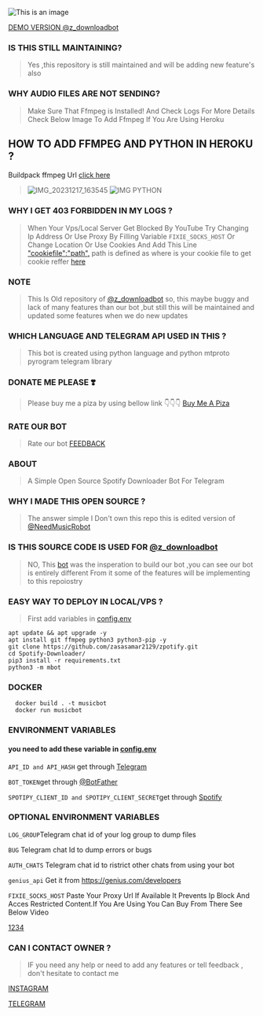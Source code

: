 ![This is an image](https://myoctocat.com/assets/images/base-octocat.svg)

[DEMO VERSION  @z_downloadbot ](https://t.me/Zpotify1_bot)
### IS THIS STILL MAINTAINING?
> Yes ,this repository is still maintained and will be adding new feature's also
### WHY AUDIO FILES ARE NOT SENDING?
> Make Sure That Ffmpeg is Installed! And Check Logs For More Details Check Below Image To Add Ffmpeg If You Are Using Heroku
## HOW TO ADD FFMPEG AND PYTHON IN HEROKU ?
Buildpack ffmpeg Url [click here](https://elements.heroku.com/buildpacks/jonathanong/heroku-buildpack-ffmpeg-latest)
> ![IMG_20231217_163545](https://github.com/zasasamar2129/zpotifySpotify-Downloader/assets/93469093/0fbe0591-771a-460b-be69-3fb60536d44d)
> ![IMG PYTHON](https://github.com/zasasamar2129/zpotifySpotify-Downloader/assets/93469093/6a0c1c9c-4c91-4bac-b6fb-0a40d5516e3c)
### WHY I GET 403 FORBIDDEN IN MY LOGS ? 
> When Your Vps/Local Server Get Blocked By YouTube Try  Changing Ip Address Or Use Proxy By Filling Variable ```FIXIE_SOCKS_HOST``` Or Change Location Or Use Cookies And Add This Line ["cookiefile":"path",](https://github.com/zasasamar2129/zpotifySpotify-Downloader/blob/fe859965e62a5ca8f29fc69185cd132d456e4bfd/mbot/utils/mainhelper.py#L144)
> path is defined as where is your cookie file to get cookie reffer [here](https://www.reddit.com/r/youtubedl/wiki/cookies/)

### NOTE
> This  Is  Old  repository of [@z_downloadbot](https://t.me/Zpotify1_bot) so, this maybe buggy and lack of many features than our bot ,but still this will be maintained and updated some features when we do new updates
### WHICH  LANGUAGE AND TELEGRAM API  USED IN THIS ?
> This bot is  created using python language and python  mtproto pyrogram telegram library 

### DONATE ME PLEASE ❣️
> Please buy me a piza by using bellow link 👇👇👇
[Buy Me A Piza](https://www.buymeacoffee.com/Masterolic)

### RATE OUR BOT 
> Rate our  bot [FEEDBACK](https://t.me/dailychannelsbot?start=spotify_downloa_bot)

### ABOUT
> A Simple Open Source  Spotify Downloader Bot For Telegram 

### WHY I MADE THIS OPEN SOURCE  ?
> The answer simple I Don't own this repo this is edited version of [@NeedMusicRobot](https://t.me/NeedMusicRobot)

### IS THIS SOURCE CODE IS USED FOR [@z_downloadbot](https://t.me/Zpotify1_bot)
> NO, This [bot](https://github.com/rozari0/NeedMusicRobot) was the insperation to build our bot ,you can see our bot is entirely different From it some of the features will be implementing to this repoiostry 
### EASY WAY TO  DEPLOY IN  LOCAL/VPS ?
> First add variables in [config.env](https://github.com/zasasamar2129/zpotifySpotify-Downloader/blob/Latest/config.env)


```
apt update && apt upgrade -y 
apt install git ffmpeg python3 python3-pip -y
git clone https://github.com/zasasamar2129/zpotify.git
cd Spotify-Downloader/
pip3 install -r requirements.txt 
python3 -m mbot 
```

### DOCKER
```
  docker build . -t musicbot
  docker run musicbot  
```
### ENVIRONMENT VARIABLES
#### you need to add these variable in [config.env](https://github.com/zasasamar2129/zpotifySpotify-Downloader/blob/Latest/config.env)

`API_ID and API_HASH` get through [Telegram](https://my.telegram.org)

`BOT_TOKEN`get through [@BotFather](https://t.me/BotFather)

`SPOTIPY_CLIENT_ID and SPOTIPY_CLIENT_SECRET`get through [Spotify](https://developers.spotify.com)

### OPTIONAL ENVIRONMENT VARIABLES 

`LOG_GROUP`Telegram chat id of your log group to dump files

`BUG` Telegram chat Id to dump errors or bugs 

`AUTH_CHATS` Telegram chat id to ristrict other chats from using your bot

`genius_api` Get it from https://genius.com/developers

`FIXIE_SOCKS_HOST` Paste Your Proxy Url If Available It Prevents Ip Block And Acces Restricted Content.If You Are Using You Can Buy From There See Below Video

[1234](https://github.com/zasasamar2129/zpotifySpotify-Downloader/assets/93469093/e41a1737-b1ee-489b-8cd0-92013fff696d)


### CAN I CONTACT OWNER ?
 >  IF you need any help or need to add any features or tell feedback , don't hesitate to contact me 

[INSTAGRAM](https://instagram.com/masterolic_official)


[TELEGRAM](https://t.me/Masterolic)
